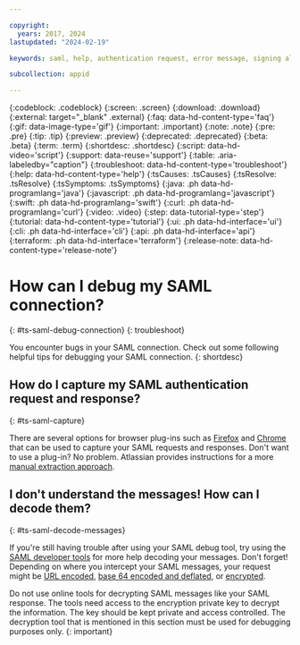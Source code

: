 ```yaml
---

copyright:
  years: 2017, 2024
lastupdated: "2024-02-19"

keywords: saml, help, authentication request, error message, signing algorithm, xml file, signing certificate, valid email, error code, saml message signature, 

subcollection: appid

---
```


{:codeblock: .codeblock}
{:screen: .screen}
{:download: .download}
{:external: target="_blank" .external}
{:faq: data-hd-content-type='faq'}
{:gif: data-image-type='gif'}
{:important: .important}
{:note: .note}
{:pre: .pre}
{:tip: .tip}
{:preview: .preview}
{:deprecated: .deprecated}
{:beta: .beta}
{:term: .term}
{:shortdesc: .shortdesc}
{:script: data-hd-video='script'}
{:support: data-reuse='support'}
{:table: .aria-labeledby="caption"}
{:troubleshoot: data-hd-content-type='troubleshoot'}
{:help: data-hd-content-type='help'}
{:tsCauses: .tsCauses}
{:tsResolve: .tsResolve}
{:tsSymptoms: .tsSymptoms}
{:java: .ph data-hd-programlang='java'}
{:javascript: .ph data-hd-programlang='javascript'}
{:swift: .ph data-hd-programlang='swift'}
{:curl: .ph data-hd-programlang='curl'}
{:video: .video}
{:step: data-tutorial-type='step'}
{:tutorial: data-hd-content-type='tutorial'}
{:ui: .ph data-hd-interface='ui'}
{:cli: .ph data-hd-interface='cli'}
{:api: .ph data-hd-interface='api'}
{:terraform: .ph data-hd-interface='terraform'}
{:release-note: data-hd-content-type='release-note'}

# How can I debug my SAML connection?
{: #ts-saml-debug-connection}
{: troubleshoot} 

You encounter bugs in your SAML connection. Check out some following helpful tips for debugging your SAML connection.
{: shortdesc}


## How do I capture my SAML authentication request and response?
{: #ts-saml-capture}

There are several options for browser plug-ins such as [Firefox](https://addons.mozilla.org/en-US/firefox/addon/saml-tracer/) and [Chrome](https://chromewebstore.google.com/detail/saml-tracer/mpdajninpobndbfcldcmbpnnbhibjmch?hl=en) that can be used to capture your SAML requests and responses. Don't want to use a plug-in? No problem. Atlassian provides instructions for a more [manual extraction approach](https://confluence.atlassian.com/jirakb/how-to-view-a-saml-responses-in-your-browser-for-troubleshooting-872129244.html).


## I don't understand the messages! How can I decode them?
{: #ts-saml-decode-messages}

If you're still having trouble after using your SAML debug tool, try using the [SAML developer tools](https://www.samltool.com/online_tools.php) for more help decoding your messages. Don't forget! Depending on where you intercept your SAML messages, your request might be [URL encoded](https://www.samltool.com/online_tools.php), [base 64 encoded and deflated](https://www.samltool.com/decode.php), or [encrypted](https://www.samltool.com/decrypt.php).

Do not use online tools for decrypting SAML messages like your SAML response. The tools need access to the encryption private key to decrypt the information. The key should be kept private and access controlled. The decryption tool that is mentioned in this section must be used for debugging purposes only.
{: important}
